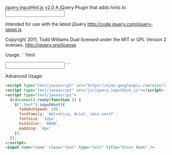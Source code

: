 jquery.inputHint.js v2.0
  A jQuery Plugin that adds hints to <input type="text" title="Hint goes here" />

 Intended for use with the latest jQuery
  http://code.jquery.com/jquery-latest.js

 Copyright 2011, Todd Williams
 Dual licensed under the MIT or GPL Version 2 licenses.
  http://jquery.org/license

 Usage:
	```html
  <script type="text/javascript" src="https://ajax.googleapis.com/ajax/libs/jquery/1.5.0/jquery.min.js"></script>
  <script type="text/javascript" src="js/jquery.inputHint.js"></script>
  <script type="text/javascript">
    $(document).ready(function () { $(".text").inputHint(); });
  </script>
  <input name="name" class="text" type="text" title="Enter Name" />
  ```
 
 Advanced Usage:
  ```html
  <script type="text/javascript" src="https://ajax.googleapis.com/ajax/libs/jquery/1.5.0/jquery.min.js"></script>
  <script type="text/javascript" src="js/jquery.inputHint.js"></script>
  <script type="text/javascript">
    $(document).ready(function () {
      $(".text").inputHint({
        fadeOutSpeed: 200,
        fontFamily: 'Helvetica, Arial, sans-serif',
        fontSize: '12px',
        hintColor: '#888',
        padding: '4px'
      });
    });
  </script>
  <input name="name" class="text" type="text" title="Enter Name" />
  ```